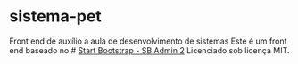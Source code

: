 # sistema-pet
Front end de auxílio a aula de desenvolvimento de sistemas
Este é um front end baseado no # [Start Bootstrap - SB Admin 2](https://startbootstrap.com/themes/sb-admin-2/)
Licenciado sob licença MIT.
